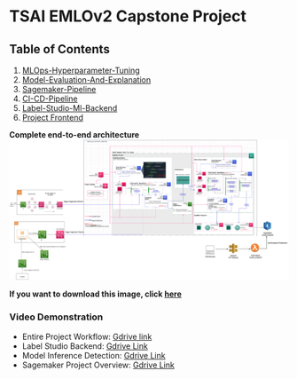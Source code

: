 # TSAI EMLOv2 Capstone Project

## Table of Contents
1. [MLOps-Hyperparameter-Tuning](https://github.com/sushantproject/MLOps-Hyperparameter-Tuning)
2. [Model-Evaluation-And-Explanation](https://github.com/sushantproject/Model-Evaluation-And-Explanation)
3. [Sagemaker-Pipeline](https://github.com/sushantproject/Sagemaker-Pipeline)
4. [CI-CD-Pipeline](https://github.com/sushantproject/CI-CD-Pipeline)
5. [Label-Studio-Ml-Backend ](https://github.com/sushantproject/Label-Studio-Ml-Backend)
6. [Project Frontend](https://github.com/sushantproject/EMLOv2-Project-Frontend)


**Complete end-to-end architecture**
![](images/tsai_emlov2-project_file.drawio.png)

**If you want to download this image, click [here](images/tsai_emlov2-project_file.drawio.png)**

### Video Demonstration
* Entire Project Workflow: [Gdrive link](https://drive.google.com/file/d/1WgXm1qwrqGQpO4_H-PpOJL6WBsX4WhjP/view?usp=share_link)
* Label Studio Backend: [Gdrive Link](https://drive.google.com/file/d/1F7l47-HPptjWa5H0E1oKo2iWEn0yKygf/view?usp=share_link)
* Model Inference Detection: [Gdrive Link](https://drive.google.com/file/d/1Nxsgok8iIMe9uiuR2pLVxmmKrt-JsBnm/view?usp=share_link)
* Sagemaker Project Overview: [Gdrive Link](https://drive.google.com/file/d/1XhCgBCeFZngyJ7t0YOMktdt_TtdmA-TK/view?usp=share_link)
